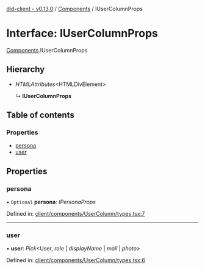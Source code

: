 [did-client - v0.13.0](../README.md) / [Components](../modules/components.md) / IUserColumnProps

# Interface: IUserColumnProps

[Components](../modules/components.md).IUserColumnProps

## Hierarchy

* *HTMLAttributes*<HTMLDivElement\>

  ↳ **IUserColumnProps**

## Table of contents

### Properties

- [persona](components.iusercolumnprops.md#persona)
- [user](components.iusercolumnprops.md#user)

## Properties

### persona

• `Optional` **persona**: *IPersonaProps*

Defined in: [client/components/UserColumn/types.tsx:7](https://github.com/Puzzlepart/did/blob/dev/client/components/UserColumn/types.tsx#L7)

___

### user

• **user**: *Pick*<User, *role* \| *displayName* \| *mail* \| *photo*\>

Defined in: [client/components/UserColumn/types.tsx:6](https://github.com/Puzzlepart/did/blob/dev/client/components/UserColumn/types.tsx#L6)
